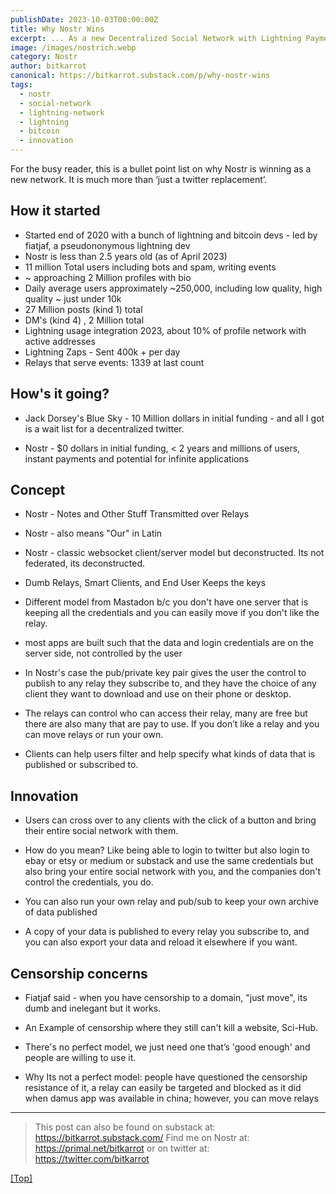 ```yaml
---
publishDate: 2023-10-03T00:00:00Z
title: Why Nostr Wins
excerpt: ... As a new Decentralized Social Network with Lightning Payments, in Short TLDR Bullet points
image: /images/nostrich.webp
category: Nostr
author: bitkarrot
canonical: https://bitkarrot.substack.com/p/why-nostr-wins
tags:
  - nostr
  - social-network
  - lightning-network
  - lightning
  - bitcoin
  - innovation
---
```


For the busy reader, this is a bullet point list on why Nostr is winning as a new network. It is much more than ‘just a twitter replacement’. 

## How it started

- Started end of 2020 with a bunch of lightning and bitcoin devs - led by fiatjaf, a pseudononymous lightning dev
- Nostr is less than 2.5 years old (as of April 2023)
- 11 million Total users including bots and spam, writing events
- ~ approaching 2 Million profiles with bio
- Daily average users approximately ~250,000, including low quality, high quality ~ just under 10k
- 27 Million posts (kind 1) total
- DM's (kind 4) , 2 Million total
- Lightning usage integration 2023, about 10% of profile network with active addresses
- Lightning Zaps - Sent 400k + per day
- Relays that serve events: 1339 at last count

## How's it going?

  - Jack Dorsey's Blue Sky - 10 Million dollars in initial funding - and all I got is a wait list for a decentralized twitter.

  - Nostr - $0 dollars in initial funding, < 2 years and millions of users, instant payments and potential for infinite applications

## Concept

- Nostr - Notes and Other Stuff Transmitted over Relays

- Nostr - also means "Our" in Latin

- Nostr - classic websocket client/server model but deconstructed. Its not federated, its deconstructed.

- Dumb Relays, Smart Clients, and End User Keeps the keys

- Different model from Mastadon b/c you don't have one server that is keeping all the credentials and you can easily move if you don't like the relay.

- most apps are built such that the data and login credentials are on the server side, not controlled by the user

- In Nostr's case the pub/private key pair gives the user the control to publish to any relay they subscribe to, and they have the choice of any client they want to download and use on their phone or desktop.

- The relays can control who can access their relay, many are free but there are also many that are pay to use. If you don’t like a relay and you can move relays or run your own.

- Clients can help users filter and help specify what kinds of data that is published or subscribed to.


## Innovation

-    Users can cross over to any clients with the click of a button and bring their entire social network with them.

-    How do you mean? Like being able to login to twitter but also login to ebay or etsy or medium or substack and use the same credentials but also bring your entire social network with you, and the companies don't control the credentials, you do.

-    You can also run your own relay and pub/sub to keep your own archive of data published

-    A copy of your data is published to every relay you subscribe to, and you can also export your data and reload it elsewhere if you want. 


## Censorship concerns

- Fiatjaf said - when you have censorship to a domain, "just move", its dumb and inelegant but it works.

- An Example of censorship where they still can't kill a website, Sci-Hub. 

- There's no perfect model, we just need one that’s 'good enough' and people are willing to use it.

- Why Its not a perfect model: people have questioned the censorship resistance of it, a relay can easily be targeted and blocked as it did when damus app was available in china; however, you can move relays

<hr>

> This post can also be found on substack at: https://bitkarrot.substack.com/
> Find me on Nostr at: https://primal.net/bitkarrot or on twitter at: https://twitter.com/bitkarrot

[[Top]](#top)